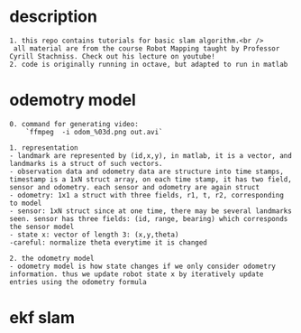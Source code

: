 # description
    1. this repo contains tutorials for basic slam algorithm.<br />
     all material are from the course Robot Mapping taught by Professor Cyrill Stachniss. Check out his lecture on youtube!
    2. code is originally running in octave, but adapted to run in matlab 

# odemotry model 
    0. command for generating video:
        `ffmpeg  -i odom_%03d.png out.avi`

    1. representation
    - landmark are represented by (id,x,y), in matlab, it is a vector, and landmarks is a struct of such vectors. 
    - observation data and odometry data are structure into time stamps, timestamp is a 1xN struct array, on each time stamp, it has two field, sensor and odometry. each sensor and odometry are again struct
    - odometry: 1x1 a struct with three fields, r1, t, r2, corresponding to model 
    - sensor: 1xN struct since at one time, there may be several landmarks seen. sensor has three fields: (id, range, bearing) which corresponds the sensor model
    - state x: vector of length 3: (x,y,theta)
    -careful: normalize theta everytime it is changed

    2. the odometry model 
    - odometry model is how state changes if we only consider odometry information. thus we update robot state x by iteratively update entries using the odometry formula

# ekf slam 


